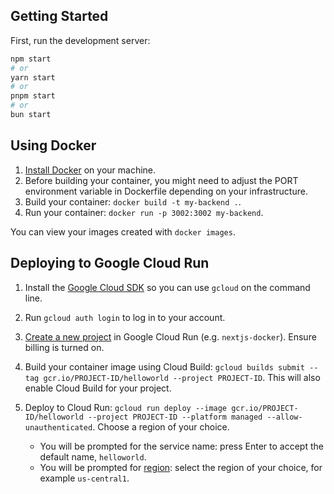 ## Getting Started

First, run the development server:

```bash
npm start
# or
yarn start
# or
pnpm start
# or
bun start
```

## Using Docker

1. [Install Docker](https://docs.docker.com/get-docker/) on your machine.
2. Before building your container, you might need to adjust the PORT environment variable in Dockerfile depending on your infrastructure.
3. Build your container: `docker build -t my-backend .`.
4. Run your container: `docker run -p 3002:3002 my-backend`.

You can view your images created with `docker images`.

## Deploying to Google Cloud Run

1. Install the [Google Cloud SDK](https://cloud.google.com/sdk/docs/install) so you can use `gcloud` on the command line.
2. Run `gcloud auth login` to log in to your account.
3. [Create a new project](https://cloud.google.com/run/docs/quickstarts/build-and-deploy) in Google Cloud Run (e.g. `nextjs-docker`). Ensure billing is turned on.
4. Build your container image using Cloud Build: `gcloud builds submit --tag gcr.io/PROJECT-ID/helloworld --project PROJECT-ID`. This will also enable Cloud Build for your project.
5. Deploy to Cloud Run: `gcloud run deploy --image gcr.io/PROJECT-ID/helloworld --project PROJECT-ID --platform managed --allow-unauthenticated`. Choose a region of your choice.

   - You will be prompted for the service name: press Enter to accept the default name, `helloworld`.
   - You will be prompted for [region](https://cloud.google.com/run/docs/quickstarts/build-and-deploy#follow-cloud-run): select the region of your choice, for example `us-central1`.
